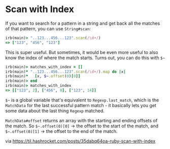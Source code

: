 # Scan with Index

If you want to search for a pattern in a string and get back all the matches of that pattern, you can use `String#scan`:

``` ruby
irb(main)> "..123...456...123".scan(/\d+/)
=> ["123", "456", "123"]
```

This is super useful. But sometimes, it would be even more useful to also know the index of where the match starts. Turns out, you can do this with `$~`

``` ruby
irb(main)> matches_with_index = []
irb(main)* "..123...456...123".scan(/\d+/).map do |x|
irb(main)*   [x, $~.offset(0)[0]]
irb(main)> end
irb(main)> matches_with_index
=> [["123", 2], ["456", 8], ["123", 14]]
```

`$~` is a global variable that's equivalent to `Regexp.last_match`, which is the `MatchData` for the last successful pattern match - it basically lets you get some data about the last thing `Regexp` matched. 

`MatchData#offset` returns an array with the starting and ending offsets of the match. So `$~.offset(0)[0]` -> the offset to the start of the match, and `$~.offset(0)[1]` -> the offset to the end of the match.

via https://til.hashrocket.com/posts/35dabq64oa-ruby-scan-with-index
